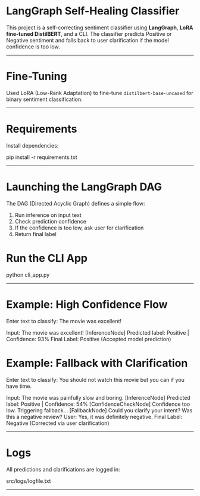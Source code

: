 # LangGraph Self-Healing Classifier

This project is a self-correcting sentiment classifier using **LangGraph**, **LoRA fine-tuned DistilBERT**, and a CLI. The classifier predicts Positive or Negative sentiment and falls back to user clarification if the model confidence is too low.

---

# Fine-Tuning

Used LoRA (Low-Rank Adaptation) to fine-tune `distilbert-base-uncased` for binary sentiment classification.

---
# Requirements

Install dependencies:

pip install -r requirements.txt

---

# Launching the LangGraph DAG

The DAG (Directed Acyclic Graph) defines a simple flow:
1. Run inference on input text
2. Check prediction confidence
3. If the confidence is too low, ask user for clarification
4. Return final label

# Run the CLI App

python cli_app.py

---

# Example: High Confidence Flow

Enter text to classify: The movie was excellent!

Input: The movie was excellent!
[InferenceNode] Predicted label: Positive | Confidence: 93%
Final Label: Positive (Accepted model prediction)


# Example: Fallback with Clarification

Enter text to classify: You should not watch this movie but you can if you have time.

Input: The movie was painfully slow and boring.
[InferenceNode] Predicted label: Positive | Confidence: 54%
[ConfidenceCheckNode] Confidence too low. Triggering fallback...
[FallbackNode] Could you clarify your intent? Was this a negative review?
User: Yes, it was definitely negative.
Final Label: Negative (Corrected via user clarification)

---

# Logs

All predictions and clarifications are logged in:

src/logs/logfile.txt

---